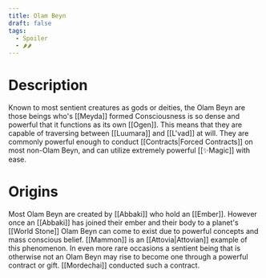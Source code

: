```yaml
---
title: Olam Beyn
draft: false
tags:
  - Spoiler
  - 🌶🌶
---
```


# Description
Known to most sentient creatures as gods or deities, the Olam Beyn are those beings who's [[Meyda]] formed Consciousness is so dense and powerful that it functions as its own [[Ogen]]. This means that they are capable of traversing between [[Luumara]] and [[L'vad]] at will. They are commonly powerful enough to conduct [[Contracts|Forced Contracts]] on most non-Olam Beyn, and can utilize extremely powerful [[✨Magic]] with ease. 
# Origins
Most Olam Beyn are created by [[Abbaki]] who hold an [[Ember]]. However once an [[Abbaki]] has joined their ember and their body to a planet's [[World Stone]] Olam Beyn can come to exist due to powerful concepts and mass conscious belief. [[Mammon]] is an [[Attovia|Attovian]] example of this phenomenon. In even more rare occasions a sentient being that is otherwise not an Olam Beyn may rise to become one through a powerful contract or gift. [[Mordechai]] conducted such a contract.